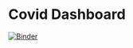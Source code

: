 # Covid Dashboard

[![Binder](https://mybinder.org/badge_logo.svg)](https://mybinder.org/v2/gh/leogalbu/Covid/master?filepath=voila%2Frender%2Fnotebooks%2Fcovidv2.ipynb)
